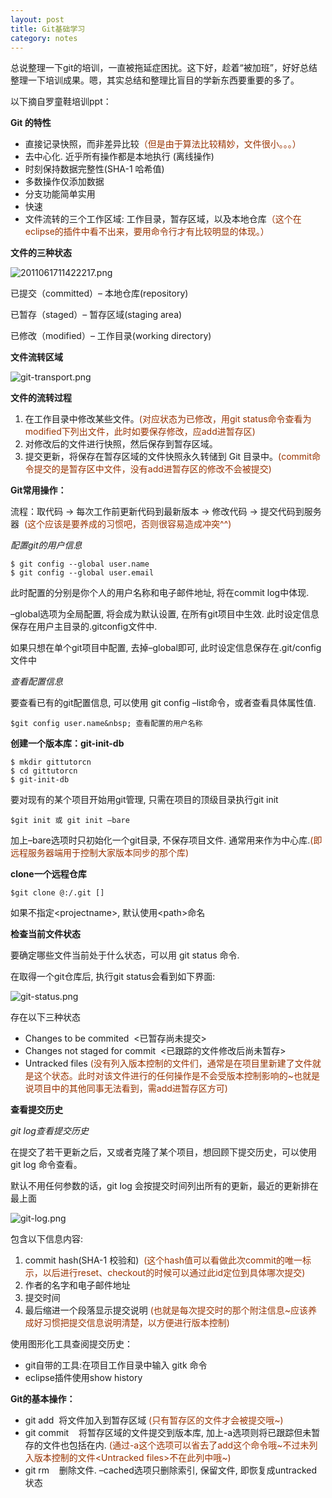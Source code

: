 ```yaml
---
layout: post
title: Git基础学习
category: notes
---
```


总说整理一下git的培训，一直被拖延症困扰。这下好，趁着“被加班”，好好总结整理一下培训成果。嗯，其实总结和整理比盲目的学新东西要重要的多了。

以下摘自罗童鞋培训ppt：

**Git 的特性**

*   直接记录快照，而非差异比较<span style="color: #993300;">（但是由于算法比较精妙，文件很小。。。）</span>
*   去中心化. 近乎所有操作都是本地执行 (离线操作)
*   时刻保持数据完整性(SHA-1 哈希值)
*   多数操作仅添加数据
*   分支功能简单实用
*   快速
*   文件流转的三个工作区域: 工作目录，暂存区域，以及本地仓库<span style="color: #993300;">（这个在eclipse的插件中看不出来，要用命令行才有比较明显的体现。）</span>


**文件的三种状态**

![2011061711422217.png](http://lh3.ggpht.com/-tDcwkCnlg0Q/T1m3Ybn0n3I/AAAAAAAAAT4/D6YGMnAtHwo/2011061711422217.png?imgmax=400)

已提交（committed）– 本地仓库(repository)

已暂存（staged）– 暂存区域(staging area)

已修改（modified）– 工作目录(working directory)


**文件流转区域**

![git-transport.png](http://lh6.ggpht.com/-GmCcLzkdd2E/T1m37IlA29I/AAAAAAAAAUA/j-scJpnEtI8/git-transport.png?imgmax=400)

**文件的流转过程**

1.  在工作目录中修改某些文件。<span style="color: #993300;">(对应状态为已修改，用git status命令查看为modified下列出文件，此时如要保存修改，应add进暂存区)</span>
2.  对修改后的文件进行快照，然后保存到暂存区域。
3.  提交更新，将保存在暂存区域的文件快照永久转储到 Git 目录中。<span style="color: #993300;">(commit命令提交的是暂存区中文件，没有add进暂存区的修改不会被提交)</span>


**Git常用操作：**

流程：取代码 → 每次工作前更新代码到最新版本 → 修改代码 → 提交代码到服务器 <span style="color: #993300;">&nbsp;(这个应该是要养成的习惯吧，否则很容易造成冲突^^)</span>

_配置git的用户信息_

    $ git config --global user.name
    $ git config --global user.email

此时配置的分别是你个人的用户名称和电子邮件地址, 将在commit log中体现.

–global选项为全局配置, 将会成为默认设置, 在所有git项目中生效. 此时设定信息保存在用户主目录的.gitconfig文件中.

如果只想在单个git项目中配置, 去掉–global即可, 此时设定信息保存在.git/config文件中


_查看配置信息_

要查看已有的git配置信息, 可以使用 git config –list命令，或者查看具体属性值.

    $git config user.name&nbsp; 查看配置的用户名称

**创建一个版本库：git-init-db**

    $ mkdir gittutorcn
    $ cd gittutorcn
    $ git-init-db

要对现有的某个项目开始用git管理, 只需在项目的顶级目录执行git init

    $git init 或 git init –bare

加上–bare选项时只初始化一个git目录, 不保存项目文件. 通常用来作为中心库.<span style="color: #993300;">(即远程服务器端用于控制大家版本同步的那个库)</span>

**clone一个远程仓库**

    $git clone @:/.git []

如果不指定&lt;projectname&gt;, 默认使用&lt;path&gt;命名

**检查当前文件状态**

要确定哪些文件当前处于什么状态，可以用 git status 命令.

在取得一个git仓库后, 执行git status会看到如下界面:

![git-status.png](http://lh5.ggpht.com/-LsuGZdO0OMw/T12vRk55yPI/AAAAAAAAAUU/Crma0Qucwnw/git-status.png?imgmax=512)

存在以下三种状态

*   Changes to be commited&nbsp; &lt;已暂存尚未提交&gt;
*   Changes not staged for commit&nbsp; &lt;已跟踪的文件修改后尚未暂存&gt;
*   Untracked files <span style="color: #993300;">(没有列入版本控制的文件们，通常是在项目里新建了文件就是这个状态。此时对该文件进行的任何操作是不会受版本控制影响的~也就是说项目中的其他同事无法看到，需add进暂存区方可)</span>


**查看提交历史**

_git log查看提交历史_

在提交了若干更新之后，又或者克隆了某个项目，想回顾下提交历史，可以使用 git log 命令查看。

默认不用任何参数的话，git log 会按提交时间列出所有的更新，最近的更新排在最上面

![git-log.png](http://lh3.ggpht.com/-tFSjH2QwFHM/T12y8Zx0_KI/AAAAAAAAAUs/XdUA2uSMw6I/git-log.png?imgmax=320)

包含以下信息内容:

1.  commit hash(SHA-1 校验和)<span style="color: #993300;">&nbsp; (这个hash值可以看做此次commit的唯一标示，以后进行reset、checkout的时候可以通过此id定位到具体哪次提交)</span>
2.  作者的名字和电子邮件地址
3.  提交时间
4.  最后缩进一个段落显示提交说明<span style="color: #993300;"> (也就是每次提交时的那个附注信息~应该养成好习惯把提交信息说明清楚，以方便进行版本控制)</span>

使用图形化工具查阅提交历史：

*   git自带的工具:在项目工作目录中输入 gitk 命令
*   eclipse插件使用show history

**Git的基本操作：**

*   git add &nbsp;将文件加入到暂存区域<span style="color: #993300;"> (只有暂存区的文件才会被提交哦~)</span>
*   git commit &nbsp; &nbsp;将暂存区域的文件提交到版本库, 加上-a选项则将已跟踪但未暂存的文件也包括在内.<span style="color: #993300;"> (通过-a这个选项可以省去了add这个命令哦~不过未列入版本控制的文件&lt;Untracked files&gt;不在此列中哦~)</span>
*   git rm &nbsp;&nbsp; 删除文件. –cached选项只删除索引, 保留文件, 即恢复成untracked状态
